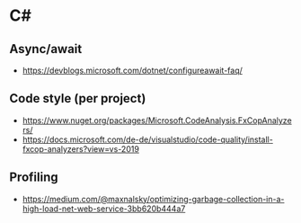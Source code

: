 # C#
## Async/await
- https://devblogs.microsoft.com/dotnet/configureawait-faq/

## Code style (per project)
- https://www.nuget.org/packages/Microsoft.CodeAnalysis.FxCopAnalyzers/
- https://docs.microsoft.com/de-de/visualstudio/code-quality/install-fxcop-analyzers?view=vs-2019

## Profiling
- https://medium.com/@maxnalsky/optimizing-garbage-collection-in-a-high-load-net-web-service-3bb620b444a7
